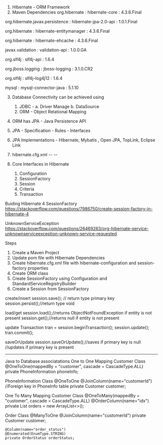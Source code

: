 1. Hibernate - ORM Framework
2. Maven Dependencies
org.hibernate : hibernate-core : 4.3.6.Final

org.hibernate.javax.persistence : hibernate-jpa-2.0-api : 1.0.1.Final

org.hibernate : hibernate-entitymanager : 4.3.6.Final

org.hibernate : hibernate-ehcache : 4.3.6.Final

javax.validation : validation-api : 1.0.0.GA

org.slf4j : slf4j-api : 1.6.4

org.jboss.logging : jboss-logging : 3.1.0.CR2

org.slf4j : slf4j-log4j12 : 1.6.4

mysql : mysql-connector-java : 5.1.10

3. Database Connectivity can be achieved using
    1. JDBC - a. Driver Manage
           b. DataSource
    2. ORM - Object Relational Mapping

4. ORM has JPA - Java Persistence API

5. JPA - Specification - Rules - Interfaces

6. JPA Implementations - Hibernate, Mybatis , Open JPA, TopLink, Eclipse Link

7. hibernate.cfg.xml
<hibernate-configuration> -- <session-factory> -- <hibernate-properties>
           
8. Core Interfaces in Hibernate
    1. Configuration
    2. SessionFactory
    3. Session
    4. Criteria
    5. Transaction
         
Buiding Hibernate 4 SessionFactory
https://stackoverflow.com/questions/7986750/create-session-factory-in-hibernate-4

UnknownServiceException
https://stackoverflow.com/questions/26469263/org-hibernate-service-unknownserviceexception-unknown-service-requested

         
Steps
1. Create a Maven Project
2. Update pom file with Hibernate Dependencies
3. Create hibernate.cfg.xml file with hibernate-configuration and session-factory properties
4. Create ORM class
5. Create SessionFactory using Configuration and StandardServiceRegistryBuilder
6. Create a Session from SessionFactory

create/insert
session.save(); // return type primary key
session.persist();//return type void

load/get
session.load();//returns ObjectNotFoundException if entity is not present
session.get();//returns null if entity is not present

update
Transaction tran = session.beginTransaction();
session.update();
tran.commit();

saveOrUpdate
session.saveOrUpdate();//saves if primary key is null 
                       //updates if primary key is present

-----------------------------------------------------------------------------------

Java to Database associatations
One to One Mapping
Customer Class
@OneToOne(mappedBy = "customer", cascade = CascadeType.ALL)
private PhoneInformation phoneInfo;
    
PhoneInformation Class
@OneToOne
@JoinColumn(name="customerId") //Foreign key in PhoneInfo table
private Customer customer;

One To Many Mapping
Customer Class
    @OneToMany(mappedBy = "customer", cascade = CascadeType.ALL)
    @OrderColumn(name="idx")
    private List<Order> orders = new ArrayList<>();


Order Class
    @ManyToOne
    @JoinColumn(name="customerId")
    private Customer customer;

    @Column(name="order_status")
    @Enumerated(EnumType.STRING)
    private OrderStatus orderStatus;
    